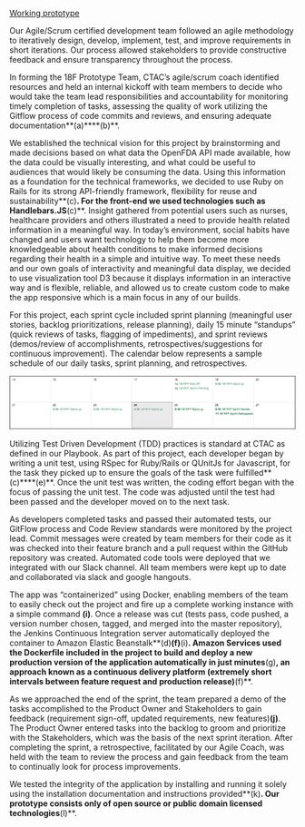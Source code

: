 <a href="https://openfdapool2.ctacdev.com/" target="_blank">Working prototype</a>

Our Agile/Scrum certified development team followed an agile methodology to iteratively design, develop, implement, test, and improve requirements in short iterations.  Our process allowed stakeholders to provide constructive feedback and ensure transparency throughout the process.

In forming the 18F Prototype Team, CTAC’s agile/scrum coach identified resources and held an internal kickoff with team members to decide who would take the team lead responsibilities and accountability for monitoring timely completion of tasks, assessing the quality of work utilizing the Gitflow process of code commits and reviews, and ensuring adequate documentation**(a)****(b)**.

We established the technical vision for this project by brainstorming and made decisions based on what data the OpenFDA API made available, how the data could be visually interesting, and what could be useful to audiences that would likely be consuming the data. Using this information as a foundation for the technical frameworks, we decided to use Ruby on Rails for its strong API-friendly framework, flexibility for reuse and sustainability**(c)**.  For the front-end we used technologies such as Handlebars.JS**(c)**.  Insight gathered from potential users such as nurses, healthcare providers and others illustrated a need to provide health related information in a meaningful way.  In today’s environment, social habits have changed and users want technology to help them become more knowledgeable about health conditions to make informed decisions regarding their health in a simple and intuitive way. To meet these needs and our own goals of interactivity and meaningful data display, we decided to use visualization tool D3 because it displays information in an interactive way and is flexible, reliable, and allowed us to create custom code to make the app responsive which is a main focus in any of our builds.

For this project, each sprint cycle included sprint planning (meaningful user stories, backlog prioritizations, release planning), daily 15 minute “standups” (quick reviews of tasks, flagging of impediments), and sprint reviews (demos/review of accomplishments, retrospectives/suggestions for continuous improvement). The calendar below represents a sample schedule of our daily tasks, sprint planning, and retrospectives.

<img src="doc/screenshots/pm/18f_sprint_cycle.png">

Utilizing Test Driven Development (TDD) practices is standard at CTAC as defined in our Playbook. As part of this project, each developer began by writing a unit test, using RSpec for Ruby/Rails or QUnitJs for Javascript, for the task they picked up to ensure the goals of the task were fulfilled**(c)****(e)**. Once the unit test was written, the coding effort began with the focus of passing the unit test. The code was adjusted until the test had been passed and the developer moved on to the next task.

As developers completed tasks and passed their automated tests, our GitFlow process and Code Review standards were monitored by the project lead. Commit messages were created by team members for their code as it was checked into their feature branch and a pull request within the GitHub repository was created. Automated code tools were deployed that we integrated with our Slack channel.  All team members were kept up to date and collaborated via slack and google hangouts.

The app was “containerized” using Docker, enabling members of the team to easily check out the project and fire up a complete working instance with a simple command **(i)**. Once a release was cut (tests pass, code pushed, a version number chosen, tagged, and merged into the master repository), the Jenkins Continuous Integration server automatically deployed the container to Amazon Elastic Beanstalk**(d)****(f)****(i)**. Amazon Services used the Dockerfile included in the project to build and deploy a new production version of the application automatically in just minutes**(g)**, an approach known as a continuous delivery platform (extremely short intervals between feature request and production release)**(f)**.  

As we approached the end of the sprint, the team prepared a demo of the tasks accomplished to the Product Owner and Stakeholders to gain feedback (requirement sign-off, updated requirements, new features)**(j)**. The Product Owner entered tasks into the backlog to groom and prioritize with the Stakeholders, which was the basis of the next sprint iteration.  After completing the sprint, a retrospective, facilitated by our Agile Coach, was held with the team to review the process and gain feedback from the team to continually look for process improvements.

We tested the integrity of the application by installing and running it solely using the installation documentation and instructions provided**(k)**.  Our prototype consists only of open source or public domain licensed technologies**(l)**.
